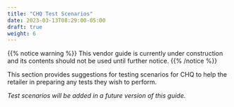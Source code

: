 ```yaml
---
title: "CHQ Test Scenarios"
date: 2023-03-13T08:29:00-05:00
draft: true
weight: 6
---
```


{{% notice warning %}}
This vendor guide is currently under construction and its contents should not be used until further notice.
{{% /notice %}}

This section provides suggestions for testing scenarios for CHQ to help the retailer in preparing any tests they wish to perform.

*Test scenarios will be added in a future version of this guide.*
